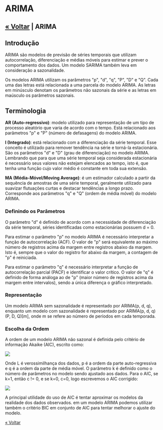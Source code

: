 # ARIMA

<h2 style="text-align: left">

  [« Voltar](https://github.com/vcwild/wtp-model) | ARIMA

</h2>

## Introdução

ARIMA são modelos de previsão de séries temporais que utilizam autocorrelação, diferenciação e médias móveis para estimar e prever o comportamento dos dados. Um modelo SARIMA também leva em consideração a sazonalidade.

Os modelos ARIMA utilizam os parâmetros "p", "d", "q", "P", "D" e "Q". Cada uma das letras está relacionada a uma parcela do modelo ARIMA. As letras em minúsculo denotam os parâmetros não sazonais da série e as letras em maúsculo os parâmetros sazonais.

## Terminologia

**AR (Auto-regressivo)**: modelo utilizado para representação de um tipo de processo aleatório que varia de acordo com o tempo. Está relacionado aos parâmetros "p" e "P" (número de defasagens) do modelo ARIMA.

**I (Integrado)**: está relacionado com a diferenciação da série temporal. Esse conceito é utilizado para remover tendência na série e torná-la estacionária. São os parâmetros "d" e "D" (grau de diferenciação) no modelo ARIMA. Lembrando que para que uma série temporal seja considerada estacionária é necessário seus valores não estejam elencados ao tempo, isto é, que tenha uma função cujo valor médio é constante em toda sua extensão.

**MA (Média-Móvel/Moving Average)**: é um estimador calculado a partir da sequência de amostras de uma série temporal, geralmente utilizado para suavizar flutuações curtas e destacar tendências a longo prazo. Corresponde aos parâmetros "q" e "Q" (ordem de média móvel) do modelo ARIMA.

### Definindo os Parâmetros

O parâmetro "d" é definido de acordo com a necessidade de diferenciação da série temporal, séries identificadas como estacionárias possuem d = 0.

Para estimar o parâmetro "p" no modelo ARIMA é necessário interpretar a função de autocorrelação (ACF). O valor de "p" será equivalente ao máximo número de registros acima da margem entre registros abaixo da margem. Isto é, sempre que o valor do registro for abaixo da margem, a contagem de "p" é reiniciada.

Para estimar o parâmetro "q" é necessário interpretar a função de autocorrelação parcial (PACF) e identificar o valor crítico. O valor de "q" é definido de forma análoga ao de "p" (maior número de registros acima da margem entre intervalos), sendo a única diferença o gráfico interpretado.

### Representação

Um modelo ARIMA sem sazonalidade é representado por ARIMA(p, d, q), enquanto um modelo com sazonalidade é representado por ARIMA(p, d, q)(P, D, Q)[m], onde m se refere ao número de períodos em cada temporada.

### Escolha da Ordem

A ordem de um modelo ARIMA não sazonal é definida pelo critério de informação Akaike (AIC), escrito como:

<img src="https://render.githubusercontent.com/render/math?math=AIC=-2log(L)+2(p+q+k+1)" />

Onde L é verossimilhança dos dados, p é a ordem da parte auto-regressiva e q é a ordem da parte de média móvel. O parâmetro k é definido como o número de parâmetros no modelo sendo ajustado aos dados.  Para o AIC, se k=1, então c != 0, e se k=0, c=0, logo escrevemos o AIC corrigido:

<img src="https://render.githubusercontent.com/render/math?math=AIC_{c}=AIC+(2(p+q+k+1)(p+q+k+2))/(T-p-q-k-2)" />

A principal utilidade do uso de AIC é tentar aproximar os modelos da realidade dos dados observados. em um modelo ARIMA podemos utilizar também o critério BIC em conjunto de AIC para tentar melhorar o ajuste do modelo.

[« Voltar](https://github.com/vcwild/wtp-model)